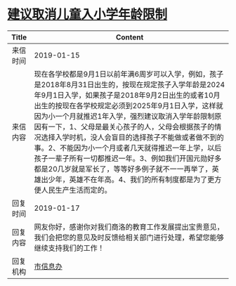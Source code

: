 # <a href="http://www.shangluo.gov.cn/zmhd/ldxxxx.jsp?urltype=leadermail.LeaderMailContentUrl&wbtreeid=1112&leadermailid=5114">建议取消儿童入小学年龄限制</a>
|Title|Content|
|:---:|---|
|来信时间|2019-01-15|
|来信内容|现在各学校都是9月1日以前年满6周岁可以入学，例如，孩子是2018年8月31日出生的，按现在规定孩子入学年龄是2024年9月1日入学，如果孩子是2018年9月2日出生的或者10月出生的按现在各学校规定必须到2025年9月1日入学，这样就因为小一个月就推迟1年入学，强烈建议取消入学年龄限制原因有一下，1、父母是最关心孩子的人，父母会根据孩子的情况选择入学时机，没人会盲目的选择孩子不能做或者做不到的事。2、不能因为小一个月或者几天就得推迟一年上学，以后孩子一辈子所有一切都推迟一年。3、例如我们开国元勋好多都是20几岁就是军长了，等等好多例子就不一一再举了，英雄出少年，英雄不在年高。4、我们的所有制度都是为了更方便人民生产生活而定的。|
|回复时间|2019-01-17|
|回复内容|网友你好，感谢你对我们商洛的教育工作发展提出宝贵意见，我们会把您的意见及时反馈给相关部门进行处理，希望您能够继续支持我们的工作！|
|回复机构|<a href="../../categories/agencies/市信息办.md">市信息办</a>|